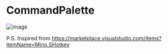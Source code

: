 # CommandPalette

![image](https://github.com/lokeshgovindu/CommandPalette/assets/8664883/9ed8e29a-7716-47f2-a0ae-3b2c5ce44b12)

P.S. Inspired from https://marketplace.visualstudio.com/items?itemName=Mino.SHotkey
